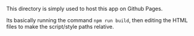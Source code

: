 This directory is simply used to host this app on Github Pages.

Its basically running the command `npm run build`, then editing the HTML files to make the script/style paths relative.
